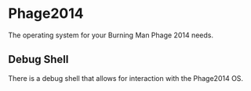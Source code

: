Phage2014
========

The operating system for your Burning Man Phage 2014 needs.


Debug Shell
-----------

There is a debug shell that allows for interaction with the Phage2014 OS.
